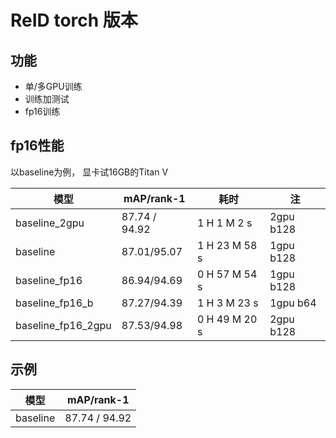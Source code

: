 # ReID torch 版本
## 功能
- 单/多GPU训练
- 训练加测试
- fp16训练

## fp16性能
以baseline为例， 显卡试16GB的Titan V

| 模型  |mAP/rank-1|耗时| 注
|---|---|---|---|
|baseline_2gpu|87.74 / 94.92|1 H 1 M 2 s|2gpu b128
|baseline|87.01/95.07|1 H 23 M 58 s|1gpu b128
|baseline_fp16|86.94/94.69|0 H 57 M 54 s|1gpu b128
|baseline_fp16_b|87.27/94.39|1 H 3 M 23 s|1gpu b64
|baseline_fp16_2gpu|87.53/94.98|0 H 49 M 20 s|2gpu b128


## 示例

| 模型  |mAP/rank-1|
|---|---|
|baseline|87.74 / 94.92|

